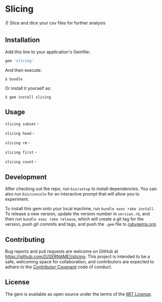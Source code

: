 # Slicing
:v: Slice and dice your csv files for further analysis

## Installation

Add this line to your application's Gemfile:

```ruby
gem 'slicing'
```

And then execute:

    $ bundle

Or install it yourself as:

    $ gem install slicing

## Usage

`slicing subset` -

`slicing head` -

`slicing rm` -

`slicing first` -

`slicing count` -

## Development

After checking out the repo, run `bin/setup` to install dependencies. You can also run `bin/console` for an interactive prompt that will allow you to experiment.

To install this gem onto your local machine, run `bundle exec rake install`. To release a new version, update the version number in `version.rb`, and then run `bundle exec rake release`, which will create a git tag for the version, push git commits and tags, and push the `.gem` file to [rubygems.org](https://rubygems.org).

## Contributing

Bug reports and pull requests are welcome on GitHub at https://github.com/[USERNAME]/slicing. This project is intended to be a safe, welcoming space for collaboration, and contributors are expected to adhere to the [Contributor Covenant](http://contributor-covenant.org) code of conduct.


## License

The gem is available as open source under the terms of the [MIT License](http://opensource.org/licenses/MIT).
